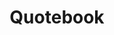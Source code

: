 ---
layout: work
title: Quotebook
meta: Description of portfolio peice
next-piece: "/piece-four/"
prev-piece: "/piece-two/"
banner: quotebook-banner.jpg
supertitle: quotebook.svg
supersub: Personal quotebook about life
goal: This will be about what the goal of my piece was.
obstacles: I will then talk about what obstacles I encountered during the process.
outcome: I will then talk about why I did what I did to accomplish the goal. And maybe what I enjoyed and didnt enjoy about the project.
images:
  - quotebook_one.jpg
  - quotebook_two.jpg
  - quotebook_three.jpg
  - quotebook_five.jpg
  - quotebook_six.jpg
  - quotebook_seven.jpg
  - quotebook_nine.jpg
  - quotebook_ten.jpg
  - quotebook_eleven.jpg
  - quotebook_twelve.jpg
tags:
  - id.svg
  - ai.svg
---